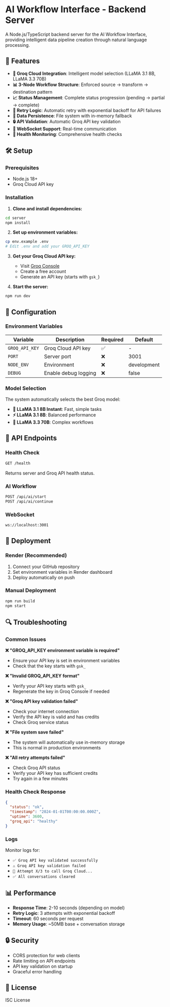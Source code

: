 # AI Workflow Interface - Backend Server

A Node.js/TypeScript backend server for the AI Workflow Interface, providing intelligent data pipeline creation through natural language processing.

## 🚀 Features

- **🤖 Groq Cloud Integration**: Intelligent model selection (LLaMA 3.1 8B, LLaMA 3.3 70B)
- **📊 3-Node Workflow Structure**: Enforced source → transform → destination pattern
- **📈 Status Management**: Complete status progression (pending → partial → complete)
- **🔄 Retry Logic**: Automatic retry with exponential backoff for API failures
- **💾 Data Persistence**: File system with in-memory fallback
- **🔒 API Validation**: Automatic Groq API key validation
- **📡 WebSocket Support**: Real-time communication
- **🏥 Health Monitoring**: Comprehensive health checks

## 🛠️ Setup

### Prerequisites

- Node.js 18+
- Groq Cloud API key

### Installation

1. **Clone and install dependencies:**

```bash
cd server
npm install
```

2. **Set up environment variables:**

```bash
cp env.example .env
# Edit .env and add your GROQ_API_KEY
```

3. **Get your Groq Cloud API key:**
   - Visit [Groq Console](https://console.groq.com/)
   - Create a free account
   - Generate an API key (starts with `gsk_`)

4. **Start the server:**

```bash
npm run dev
```

## 🔧 Configuration

### Environment Variables

| Variable       | Description          | Required | Default     |
| -------------- | -------------------- | -------- | ----------- |
| `GROQ_API_KEY` | Groq Cloud API key   | ✅       | -           |
| `PORT`         | Server port          | ❌       | 3001        |
| `NODE_ENV`     | Environment          | ❌       | development |
| `DEBUG`        | Enable debug logging | ❌       | false       |

### Model Selection

The system automatically selects the best Groq model:

- **🚀 LLaMA 3.1 8B Instant**: Fast, simple tasks
- **⚡ LLaMA 3.1 8B**: Balanced performance
- **🧠 LLaMA 3.3 70B**: Complex workflows

## 📡 API Endpoints

### Health Check

```bash
GET /health
```

Returns server and Groq API health status.

### AI Workflow

```bash
POST /api/ai/start
POST /api/ai/continue
```

### WebSocket

```bash
ws://localhost:3001
```

## 🚀 Deployment

### Render (Recommended)

1. Connect your GitHub repository
2. Set environment variables in Render dashboard
3. Deploy automatically on push

### Manual Deployment

```bash
npm run build
npm start
```

## 🔍 Troubleshooting

### Common Issues

**❌ "GROQ_API_KEY environment variable is required"**

- Ensure your API key is set in environment variables
- Check that the key starts with `gsk_`

**❌ "Invalid GROQ_API_KEY format"**

- Verify your API key starts with `gsk_`
- Regenerate the key in Groq Console if needed

**❌ "Groq API key validation failed"**

- Check your internet connection
- Verify the API key is valid and has credits
- Check Groq service status

**❌ "File system save failed"**

- The system will automatically use in-memory storage
- This is normal in production environments

**❌ "All retry attempts failed"**

- Check Groq API status
- Verify your API key has sufficient credits
- Try again in a few minutes

### Health Check Response

```json
{
  "status": "ok",
  "timestamp": "2024-01-01T00:00:00.000Z",
  "uptime": 3600,
  "groq_api": "healthy"
}
```

### Logs

Monitor logs for:

- `✅ Groq API key validated successfully`
- `⚠️ Groq API key validation failed`
- `🔄 Attempt X/3 to call Groq Cloud...`
- `✅ All conversations cleared`

## 📊 Performance

- **Response Time**: 2-10 seconds (depending on model)
- **Retry Logic**: 3 attempts with exponential backoff
- **Timeout**: 60 seconds per request
- **Memory Usage**: ~50MB base + conversation storage

## 🔒 Security

- CORS protection for web clients
- Rate limiting on API endpoints
- API key validation on startup
- Graceful error handling

## 📝 License

ISC License
